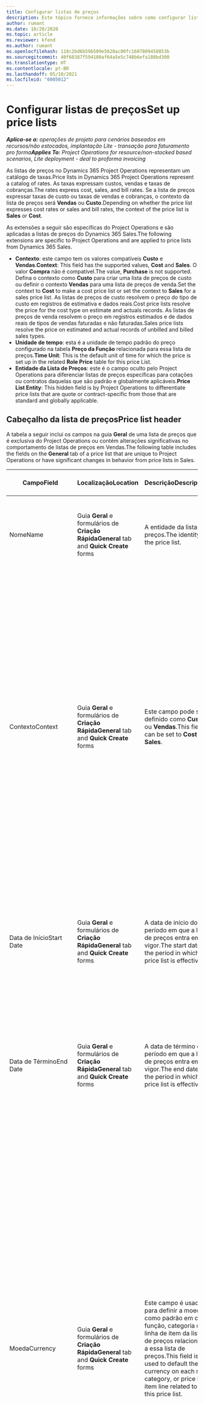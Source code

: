 ```yaml
---
title: Configurar listas de preços
description: Este tópico fornece informações sobre como configurar listas de preços de venda e de custo.
author: rumant
ms.date: 10/20/2020
ms.topic: article
ms.reviewer: kfend
ms.author: rumant
ms.openlocfilehash: 118c2bd6b59b509e5628ac00fc1607809458853b
ms.sourcegitcommit: 40f68387f594180af64a5e5c748b6efa188bd300
ms.translationtype: HT
ms.contentlocale: pt-BR
ms.lasthandoff: 05/10/2021
ms.locfileid: "6005012"
---
```

# <a name="set-up-price-lists"></a><span data-ttu-id="db2c8-103">Configurar listas de preços</span><span class="sxs-lookup"><span data-stu-id="db2c8-103">Set up price lists</span></span>

<span data-ttu-id="db2c8-104">_**Aplica-se a:** operações de projeto para cenários baseados em recursos/não estocados, implantação Lite - transação para faturamento pro forma_</span><span class="sxs-lookup"><span data-stu-id="db2c8-104">_**Applies To:** Project Operations for resource/non-stocked based scenarios, Lite deployment - deal to proforma invoicing_</span></span>

<span data-ttu-id="db2c8-105">As listas de preços no Dynamics 365 Project Operations representam um catálogo de taxas.</span><span class="sxs-lookup"><span data-stu-id="db2c8-105">Price lists in Dynamics 365 Project Operations represent a catalog of rates.</span></span> <span data-ttu-id="db2c8-106">As taxas expressam custos, vendas e taxas de cobranças.</span><span class="sxs-lookup"><span data-stu-id="db2c8-106">The rates express cost, sales, and bill rates.</span></span> <span data-ttu-id="db2c8-107">Se a lista de preços expressar taxas de custo ou taxas de vendas e cobranças, o contexto da lista de preços será **Vendas** ou **Custo**.</span><span class="sxs-lookup"><span data-stu-id="db2c8-107">Depending on whether the price list expresses cost rates or sales and bill rates, the context of the price list is **Sales** or **Cost**.</span></span>

<span data-ttu-id="db2c8-108">As extensões a seguir são específicas do Project Operations e são aplicadas a listas de preços do Dynamics 365 Sales.</span><span class="sxs-lookup"><span data-stu-id="db2c8-108">The following extensions are specific to Project Operations and are applied to price lists from Dynamics 365 Sales.</span></span>

- <span data-ttu-id="db2c8-109">**Contexto**: este campo tem os valores compatíveis **Custo** e **Vendas**.</span><span class="sxs-lookup"><span data-stu-id="db2c8-109">**Context**: This field has the supported values, **Cost** and **Sales**.</span></span> <span data-ttu-id="db2c8-110">O valor **Compra** não é compatível.</span><span class="sxs-lookup"><span data-stu-id="db2c8-110">The value, **Purchase** is not supported.</span></span> <span data-ttu-id="db2c8-111">Defina o contexto como **Custo** para criar uma lista de preços de custo ou definir o contexto **Vendas** para uma lista de preços de venda.</span><span class="sxs-lookup"><span data-stu-id="db2c8-111">Set the context to **Cost** to make a cost price list or set the context to **Sales** for a sales price list.</span></span> <span data-ttu-id="db2c8-112">As listas de preços de custo resolvem o preço do tipo de custo em registros de estimativa e dados reais.</span><span class="sxs-lookup"><span data-stu-id="db2c8-112">Cost price lists resolve the price for the cost type on estimate and actuals records.</span></span> <span data-ttu-id="db2c8-113">As listas de preços de venda resolvem o preço em registros estimados e de dados reais de tipos de vendas faturadas e não faturadas.</span><span class="sxs-lookup"><span data-stu-id="db2c8-113">Sales price lists resolve the price on estimated and actual records of unbilled and billed sales types.</span></span>
- <span data-ttu-id="db2c8-114">**Unidade de tempo**: esta é a unidade de tempo padrão do preço configurado na tabela **Preço da Função** relacionada para essa lista de preços.</span><span class="sxs-lookup"><span data-stu-id="db2c8-114">**Time Unit**: This is the default unit of time for which the price is set up in the related **Role Price** table for this price List.</span></span>
- <span data-ttu-id="db2c8-115">**Entidade da Lista de Preços**: este é o campo oculto pelo Project Operations para diferenciar listas de preços específicas para cotações ou contratos daquelas que são padrão e globalmente aplicáveis.</span><span class="sxs-lookup"><span data-stu-id="db2c8-115">**Price List Entity**: This  hidden field is by Project Operations to differentiate price lists that are quote or contract-specific from those that are standard and globally applicable.</span></span>

## <a name="price-list-header"></a><span data-ttu-id="db2c8-116">Cabeçalho da lista de preços</span><span class="sxs-lookup"><span data-stu-id="db2c8-116">Price list header</span></span>

<span data-ttu-id="db2c8-117">A tabela a seguir inclui os campos na guia **Geral** de uma lista de preços que é exclusiva do Project Operations ou contém alterações significativas no comportamento de listas de preços em Vendas.</span><span class="sxs-lookup"><span data-stu-id="db2c8-117">The following table includes the fields on the **General** tab of a price list that are unique to Project Operations or have significant changes in behavior from price lists in Sales.</span></span>

| <span data-ttu-id="db2c8-118">Campo</span><span class="sxs-lookup"><span data-stu-id="db2c8-118">Field</span></span> | <span data-ttu-id="db2c8-119">Localização</span><span class="sxs-lookup"><span data-stu-id="db2c8-119">Location</span></span> | <span data-ttu-id="db2c8-120">Descrição</span><span class="sxs-lookup"><span data-stu-id="db2c8-120">Description</span></span> | <span data-ttu-id="db2c8-121">Impacto a jusante</span><span class="sxs-lookup"><span data-stu-id="db2c8-121">Downstream impact</span></span> |
| --- | --- | --- | --- |
| <span data-ttu-id="db2c8-122">Nome</span><span class="sxs-lookup"><span data-stu-id="db2c8-122">Name</span></span> | <span data-ttu-id="db2c8-123">Guia **Geral** e formulários de **Criação Rápida**</span><span class="sxs-lookup"><span data-stu-id="db2c8-123">**General** tab and **Quick Create** forms</span></span> | <span data-ttu-id="db2c8-124">A entidade da lista de preços.</span><span class="sxs-lookup"><span data-stu-id="db2c8-124">The identity of the price list.</span></span> | <span data-ttu-id="db2c8-125">A lista de preços é exibida com esse valor em todas as páginas da lista e opções suspensas.</span><span class="sxs-lookup"><span data-stu-id="db2c8-125">The price list is shown with this value on all list pages and drop-down options.</span></span>|
| <span data-ttu-id="db2c8-126">Contexto</span><span class="sxs-lookup"><span data-stu-id="db2c8-126">Context</span></span> | <span data-ttu-id="db2c8-127">Guia **Geral** e formulários de **Criação Rápida**</span><span class="sxs-lookup"><span data-stu-id="db2c8-127">**General** tab and **Quick Create** forms</span></span> | <span data-ttu-id="db2c8-128">Este campo pode ser definido como **Custo** ou **Vendas**.</span><span class="sxs-lookup"><span data-stu-id="db2c8-128">This field can be set to **Cost** or **Sales**.</span></span> | <span data-ttu-id="db2c8-129">Uma lista de preços definida como **Custo** é usada para consultar o preço de estimativas e dados reais de custo.</span><span class="sxs-lookup"><span data-stu-id="db2c8-129">A price list set to **Cost** is used to look up the price for cost estimates and cost actuals.</span></span> <span data-ttu-id="db2c8-130">Uma lista de preços definida como **Vendas** é usada para consultar o preço de estimativas e dados reais de venda.</span><span class="sxs-lookup"><span data-stu-id="db2c8-130">A price list set to **Sales** is used to look up the price for sales estimates and sales actuals.</span></span> <span data-ttu-id="db2c8-131">Somente as listas de preços cujo contexto está definido como **Vendas** podem ser anexadas a listas de preços do projeto para clientes, cotações do projeto e contratos do projeto.</span><span class="sxs-lookup"><span data-stu-id="db2c8-131">Only price lists that have the context set to **Sales** can be attached to project price lists for customers, project quotes, and project contracts.</span></span> |
| <span data-ttu-id="db2c8-132">Data de Início</span><span class="sxs-lookup"><span data-stu-id="db2c8-132">Start Date</span></span> | <span data-ttu-id="db2c8-133">Guia **Geral** e formulários de **Criação Rápida**</span><span class="sxs-lookup"><span data-stu-id="db2c8-133">**General** tab and **Quick Create** forms</span></span> | <span data-ttu-id="db2c8-134">A data de início do período em que a lista de preços entra em vigor.</span><span class="sxs-lookup"><span data-stu-id="db2c8-134">The start date of the period in which is price list is effective.</span></span> | <span data-ttu-id="db2c8-135">Com o campo **Data de Término**, esse campo será usado para determinar qual lista de preços é aplicável a determinada estimativa ou linha de dados reais.</span><span class="sxs-lookup"><span data-stu-id="db2c8-135">With the **End Date** field, this field is used to determine which price list is applicable for a certain estimate or actual line.</span></span> |
| <span data-ttu-id="db2c8-136">Data de Término</span><span class="sxs-lookup"><span data-stu-id="db2c8-136">End Date</span></span> | <span data-ttu-id="db2c8-137">Guia **Geral** e formulários de **Criação Rápida**</span><span class="sxs-lookup"><span data-stu-id="db2c8-137">**General** tab and **Quick Create** forms</span></span> | <span data-ttu-id="db2c8-138">A data de término do período em que a lista de preços entra em vigor.</span><span class="sxs-lookup"><span data-stu-id="db2c8-138">The end date of the period in which is price list is effective.</span></span> | <span data-ttu-id="db2c8-139">Com o campo **Data de Início**, esse campo será usado para determinar qual lista de preços é aplicável a determinada estimativa ou linha de dados reais.</span><span class="sxs-lookup"><span data-stu-id="db2c8-139">With the **Start Date** field, this field is used to determine which price list is applicable for a certain estimate or actual line.</span></span> |
| <span data-ttu-id="db2c8-140">Moeda</span><span class="sxs-lookup"><span data-stu-id="db2c8-140">Currency</span></span> | <span data-ttu-id="db2c8-141">Guia **Geral** e formulários de **Criação Rápida**</span><span class="sxs-lookup"><span data-stu-id="db2c8-141">**General** tab and **Quick Create** forms</span></span> | <span data-ttu-id="db2c8-142">Este campo é usado para definir a moeda como padrão em cada função, categoria ou linha de item da lista de preços relacionada a essa lista de preços.</span><span class="sxs-lookup"><span data-stu-id="db2c8-142">This field is used to default the currency on each role, category, or price list item line related to this price list.</span></span> | <span data-ttu-id="db2c8-143">Nas listas de preços de **Vendas**, as funções, categorias ou linhas do item da lista de preços não podem ser criadas em outra moeda.</span><span class="sxs-lookup"><span data-stu-id="db2c8-143">On **Sales** price lists, roles, categories, or price list item lines can't be created in any currency other than this currency.</span></span> <span data-ttu-id="db2c8-144">Nas listas de preços de **Custo**, é possível criar uma linha de preço de função em qualquer moeda.</span><span class="sxs-lookup"><span data-stu-id="db2c8-144">On **Cost** price lists, you can create a role price line in any currency.</span></span> <span data-ttu-id="db2c8-145">A moeda definida aqui é usada como padrão.</span><span class="sxs-lookup"><span data-stu-id="db2c8-145">The currency defined here is used as a default.</span></span> <span data-ttu-id="db2c8-146">A configuração do usuário relacionada aos preços da função pode substituir esse valor para permitir a configuração da taxa de custo de mão de obra em qualquer moeda.</span><span class="sxs-lookup"><span data-stu-id="db2c8-146">The user setup that is related role prices can override this value to enable labor cost rate setup in any currency.</span></span> <span data-ttu-id="db2c8-147">As taxas de custo da categoria e os custos do item da lista de preços podem ser configurados apenas na moeda definida aqui.</span><span class="sxs-lookup"><span data-stu-id="db2c8-147">Category cost rates and price list item costs can be set up only in the currency defined here.</span></span> |
| <span data-ttu-id="db2c8-148">Unidade de Tempo</span><span class="sxs-lookup"><span data-stu-id="db2c8-148">Time Unit</span></span> | <span data-ttu-id="db2c8-149">Guia **Geral** e formulários de **Criação Rápida**</span><span class="sxs-lookup"><span data-stu-id="db2c8-149">**General** tab and **Quick Create** forms</span></span> | <span data-ttu-id="db2c8-150">Este campo é usado para definir a unidade de tempo como padrão em cada linha de função relacionada a essa lista de preços.</span><span class="sxs-lookup"><span data-stu-id="db2c8-150">This field is used to default the time unit on each role line related to this price list.</span></span> | <span data-ttu-id="db2c8-151">O valor deste campo é usado apenas na configuração de preço da função relacionada.</span><span class="sxs-lookup"><span data-stu-id="db2c8-151">This field value is only used on related role price setup.</span></span> <span data-ttu-id="db2c8-152">Nas listas de preços de **Custo** e **Vendas**, é possível criar uma linha de preço de função em qualquer unidade de tempo.</span><span class="sxs-lookup"><span data-stu-id="db2c8-152">On **Cost** and **Sales** price lists, you can create a role price line in any unit of time.</span></span> <span data-ttu-id="db2c8-153">A unidade de tempo definida aqui é usada como padrão.</span><span class="sxs-lookup"><span data-stu-id="db2c8-153">The time unit defined here is used as a default.</span></span> <span data-ttu-id="db2c8-154">A configuração do usuário relacionada aos preços da função pode substituir esse valor para permitir a configuração da taxa de custo e de cobrança de mão de obra em qualquer unidade de tempo.</span><span class="sxs-lookup"><span data-stu-id="db2c8-154">The user setup related role prices can override this value to enable labor cost and bill rate setup in any unit of time.</span></span> |
| <span data-ttu-id="db2c8-155">Descrição</span><span class="sxs-lookup"><span data-stu-id="db2c8-155">Description</span></span> | <span data-ttu-id="db2c8-156">Guia **Geral** e formulários de **Criação Rápida**</span><span class="sxs-lookup"><span data-stu-id="db2c8-156">**General** tab and **Quick Create** forms</span></span> | <span data-ttu-id="db2c8-157">Este campo permite fornecer uma descrição de várias linhas da lista de preços.</span><span class="sxs-lookup"><span data-stu-id="db2c8-157">This text field allows you to provide a multi-line description of the price list.</span></span> | <span data-ttu-id="db2c8-158">Esse campo é mostrado nas exibições **Associadas** na lista de preços em várias entidades que possuem listas de preços relacionadas.</span><span class="sxs-lookup"><span data-stu-id="db2c8-158">This field is shown in the **Associated** views on the price list in various entities that have related price lists.</span></span> |


[!INCLUDE[footer-include](../includes/footer-banner.md)]
